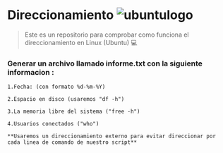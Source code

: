# Direccionamiento ![ubuntulogo](https://upload.wikimedia.org/wikipedia/commons/b/b5/Former_Ubuntu_logo.svg)


>Este es un repositorio para comprobar como funciona el direccionamiento en Linux (Ubuntu) :computer:



### Generar un archivo llamado informe.txt con la siguiente informacion :
  
    1.Fecha: (con formato %d-%m-%Y)
  
    2.Espacio en disco (usaremos "df -h")
  
    3.La memoria libre del sistema ("free -h")
  
    4.Usuarios conectados ("who")

    **Usaremos un direccionamiento externo para evitar direccionar por cada linea de comando de nuestro script**


``` 

```

